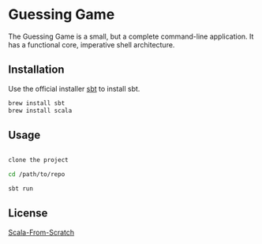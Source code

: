 # Guessing Game

The Guessing Game is a small, but a complete command-line application. It has a functional core, imperative shell architecture.


## Installation

Use the official installer [sbt](https://www.scala-installer.org/download.html) to install sbt.

```bash
brew install sbt
brew install scala

```

## Usage

```bash

clone the project

cd /path/to/repo

sbt run

```
## License
[Scala-From-Scratch](https://leanpub.com/scala-from-scratch-exploration)
